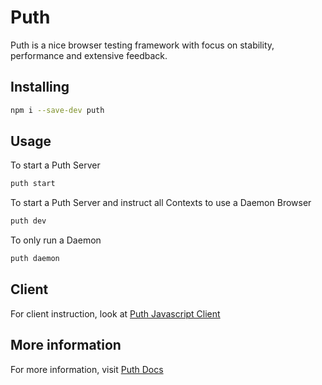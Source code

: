 # Puth

Puth is a nice browser testing framework with focus on stability, performance and extensive feedback.

## Installing

```bash
npm i --save-dev puth
```

## Usage

To start a Puth Server
```bash
puth start
```

To start a Puth Server and instruct all Contexts to use a Daemon Browser
```bash
puth dev
```

To only run a Daemon
```bash
puth daemon
```

## Client

For client instruction, look at [Puth Javascript Client](https://puth.dev/docs/javascript)

## More information

For more information, visit [Puth Docs](https://puth.dev/docs/)